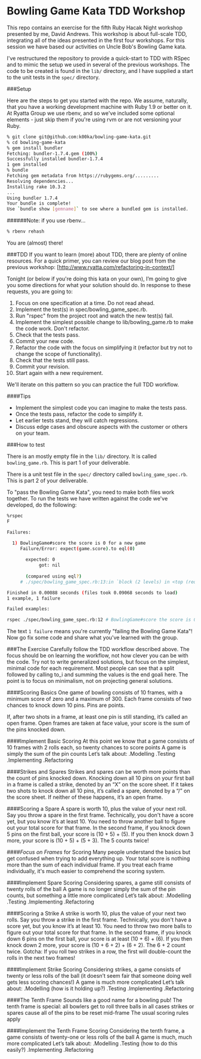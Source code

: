 Bowling Game Kata TDD Workshop
==============================

This repo contains an exercise for the fifth Ruby Hacak Night workshop presented by me, David Andrews. This workshop is about full-scale TDD, integrating all of the ideas presented in the first four workshops. For this session we have based our activities on Uncle Bob's Bowling Game kata.

I've restructured the repository to provide a quick-start to TDD with RSpec and to mimic the setup we used in several of the previous workshops. The code to be created is found in the ``lib/`` directory, and I have supplied a start to the unit tests in the ``spec/`` directory.

###Setup

Here are the steps to get you started with the repo. We assume, naturally, that you have a working development machine with Ruby 1.9 or better on it. At Ryatta Group we use rbenv, and so we've included some optional elements - just skip them if you're using rvm or are not versioning your Ruby.

```sh
% git clone git@github.com:k00ka/bowling-game-kata.git
% cd bowling-game-kata
% gem install bundler
Fetching: bundler-1.7.4.gem (100%)
Successfully installed bundler-1.7.4
1 gem installed
% bundle
Fetching gem metadata from https://rubygems.org/.........
Resolving dependencies...
Installing rake 10.3.2
...
Using bundler 1.7.4
Your bundle is complete!
Use `bundle show [gemname]` to see where a bundled gem is installed.
```
######Note: if you use rbenv...
```sh
% rbenv rehash
```
You are (almost) there!

###TDD
If you want to learn (more) about TDD, there are plenty of online resources. For a quick primer, you can review our blog post from the previous workshop: [http://www.ryatta.com/refactoring-in-context/]

Tonight (or below if you're doing this kata on your own), I’m going to give you some directions for what your solution should do. In response to these requests, you are going to:

1. Focus on one specification at a time. Do not read ahead.
2. Implement the test(s) in spec/bowling_game_spec.rb.
3. Run "rspec" from the project root and watch the new test(s) fail.
4. Implement the simplest possible change to lib/bowling_game.rb to make the code work. Don't refactor.
5. Check that the tests pass.
6. Commit your new code.
7. Refactor the code with the focus on simplifying it (refactor but try not to change the scope of functionality).
8. Check that the tests still pass.
9. Commit your revision.
10. Start again with a new requirement.

We'll iterate on this pattern so you can practice the full TDD workflow.

####Tips
* Implement the simplest code you can imagine to make the tests pass.
* Once the tests pass, refactor the code to simplify it.
* Let earlier tests stand, they will catch regressions.
* Discuss edge cases and obscure aspects with the customer or others on your team.

###How to test

There is an mostly empty file in the ``lib/`` directory. It is called ``bowling_game.rb``. This is part 1 of your deliverable.

There is a unit test file in the ``spec/`` directory called ``bowling_game_spec.rb``. This is part 2 of your deliverable.

To "pass the Bowling Game Kata", you need to make both files work together.
To run the tests we have written against the code we've developed, do the following:
```sh
%rspec
F

Failures:

  1) BowlingGame#score the score is 0 for a new game
     Failure/Error: expect(game.score).to eql(0)
       
       expected: 0
            got: nil
       
       (compared using eql?)
     # ./spec/bowling_game_spec.rb:13:in `block (2 levels) in <top (required)>'

Finished in 0.00088 seconds (files took 0.09068 seconds to load)
1 example, 1 failure

Failed examples:

rspec ./spec/bowling_game_spec.rb:12 # BowlingGame#score the score is 0 for a new game
```

The text ``1 failure`` means you're currently "failing the Bowling Game Kata"! Now go fix some code and share what you've learned with the group.

###The Exercise
Carefully follow the TDD workflow described above. The focus should be on learning the workflow, not how clever you can be with the code. Try not to write generalized solutions, but focus on the simplest, minimal code for each requirement. Most people can see that a split followed by calling to_i and summing the values is the end goali here. The point is to focus on minimalism, not on projecting general solutions.

####Scoring Basics
One game of bowling consists of 10 frames, with a minimum score of zero and a maximum of 300. Each frame consists of two chances to knock down 10 pins. Pins are points.

If, after two shots in a frame, at least one pin is still standing, it’s called an open frame. Open frames are taken at face value, your score is the sum of the pins knocked down.

####Implement Basic Scoring
At this point we know that a game consists of 10 frames with 2 rolls each, so twenty chances to score points
A game is simply the sum of the pin counts
Let’s talk about:
.Modelling
.Testing
.Implementing
.Refactoring


####Strikes and Spares
Strikes and spares can be worth more points than the count of pins knocked down.
Knocking down all 10 pins on your first ball in a frame is called a strike, denoted by an “X” on the score sheet. If it takes two shots to knock down all 10 pins, it’s called a spare, denoted by a “/” on the score sheet. If neither of these happens, it’s an open frame.

####Scoring a Spare
A spare is worth 10, plus the value of your next roll.
Say you throw a spare in the first frame. Technically, you don't have a score yet, but you know it’s at least 10. You need to throw another ball to figure out your total score for that frame. In the second frame, if you knock down 5 pins on the first ball, your score is (10 + 5) + (5). If you then knock down 3 more, your score is (10 + 5) + (5 + 3). The 5 counts twice!

####*Focus on Frames* for Scoring
Many people understand the basics but get confused when trying to add everything up. Your total score is nothing more than the sum of each individual frame. If you treat each frame individually, it's much easier to comprehend the scoring system.

####Implement Spare Scoring
Considering spares, a game still consists of twenty rolls of the ball
A game is no longer simply the sum of the pin counts, but something a little more complicated
Let’s talk about:
.Modelling
.Testing
.Implementing
.Refactoring

####Scoring a Strike
A strike is worth 10, plus the value of your next two rolls.
Say you throw a strike in the first frame. Technically, you don't have a score yet, but you know it’s at least 10. You need to throw two more balls to figure out your total score for that frame. In the second frame, if you knock down 6 pins on the first ball, your score is at least (10 + 6) + (6). If you then knock down 2 more, your score is (10 + 6 + 2) + (6 + 2). The 6 + 2 count twice.
Gotcha: If you roll two strikes in a row, the first will double-count the rolls in the next two frames!

####Implement Strike Scoring
Considering strikes, a game consists of twenty or less rolls of the ball (it doesn’t seem fair that someone doing well gets less scoring chances!)
A game is much more complicated
Let’s talk about:
.Modelling (how is it holding up?)
.Testing
.Implementing
.Refactoring

####The Tenth Frame
Sounds like a good name for a bowling pub!
The tenth frame is special:
all bowlers get to roll three balls in all cases
strikes or spares cause all of the pins to be reset mid-frame
The usual scoring rules apply

####Implement the Tenth Frame Scoring
Considering the tenth frame, a game consists of twenty-one or less rolls of the ball
A game is much, much more complicated
Let’s talk about:
.Modelling
.Testing (how to do this easily?)
.Implementing
.Refactoring
